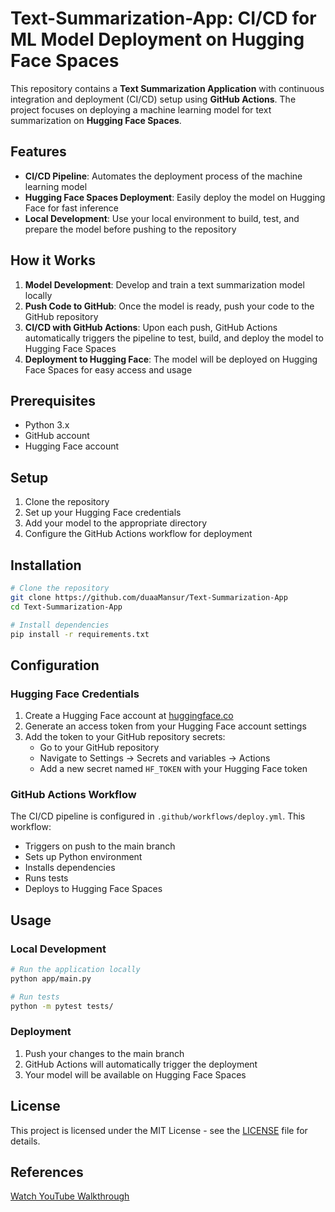 # Text-Summarization-App: CI/CD for ML Model Deployment on Hugging Face Spaces

This repository contains a **Text Summarization Application** with continuous integration and deployment (CI/CD) setup using **GitHub Actions**. The project focuses on deploying a machine learning model for text summarization on **Hugging Face Spaces**.

## Features

- **CI/CD Pipeline**: Automates the deployment process of the machine learning model
- **Hugging Face Spaces Deployment**: Easily deploy the model on Hugging Face for fast inference
- **Local Development**: Use your local environment to build, test, and prepare the model before pushing to the repository

## How it Works

1. **Model Development**: Develop and train a text summarization model locally
2. **Push Code to GitHub**: Once the model is ready, push your code to the GitHub repository
3. **CI/CD with GitHub Actions**: Upon each push, GitHub Actions automatically triggers the pipeline to test, build, and deploy the model to Hugging Face Spaces
4. **Deployment to Hugging Face**: The model will be deployed on Hugging Face Spaces for easy access and usage

## Prerequisites

- Python 3.x
- GitHub account
- Hugging Face account

## Setup

1. Clone the repository
2. Set up your Hugging Face credentials
3. Add your model to the appropriate directory
4. Configure the GitHub Actions workflow for deployment

## Installation

```bash
# Clone the repository
git clone https://github.com/duaaMansur/Text-Summarization-App
cd Text-Summarization-App

# Install dependencies
pip install -r requirements.txt
```

## Configuration

### Hugging Face Credentials

1. Create a Hugging Face account at [huggingface.co](https://huggingface.co)
2. Generate an access token from your Hugging Face account settings
3. Add the token to your GitHub repository secrets:
   - Go to your GitHub repository
   - Navigate to Settings → Secrets and variables → Actions
   - Add a new secret named `HF_TOKEN` with your Hugging Face token

### GitHub Actions Workflow

The CI/CD pipeline is configured in `.github/workflows/deploy.yml`. This workflow:
- Triggers on push to the main branch
- Sets up Python environment
- Installs dependencies
- Runs tests
- Deploys to Hugging Face Spaces


## Usage

### Local Development

```bash
# Run the application locally
python app/main.py

# Run tests
python -m pytest tests/
```

### Deployment

1. Push your changes to the main branch
2. GitHub Actions will automatically trigger the deployment
3. Your model will be available on Hugging Face Spaces


## License

This project is licensed under the MIT License - see the [LICENSE](LICENSE) file for details.

## References

[Watch YouTube Walkthrough](https://youtu.be/VYSGjUa5sc4)
